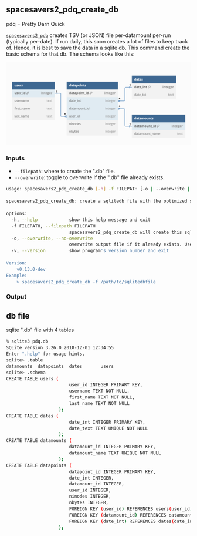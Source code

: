 ## spacesavers2_pdq_create_db

pdq = Pretty Darn Quick

[`spacesavers2_pdq`](pdq.md) creates TSV (or JSON) file per-datamount per-run (typically per-date). If run daily, this soon creates a lot of files to keep track of. Hence, it is best to save the data in a sqlite db. This command create the basic schema for that db. The schema looks like this:

![pdq schema](assets/images/pdq_db_schema.png)

### Inputs
 - `--filepath`: where to create the ".db" file.
 - `--overwrite`: toggle to overwrite if the ".db" file already exists.

```bash
usage: spacesavers2_pdq_create_db [-h] -f FILEPATH [-o | --overwrite | --no-overwrite] [-v]

spacesavers2_pdq_create_db: create a sqlitedb file with the optimized schema.

options:
  -h, --help            show this help message and exit
  -f FILEPATH, --filepath FILEPATH
                        spacesavers2_pdq_create_db will create this sqlitedb file
  -o, --overwrite, --no-overwrite
                        overwrite output file if it already exists. Use this with caution as it will delete existing file and its contents!!
  -v, --version         show program's version number and exit

Version:
    v0.13.0-dev
Example:
    > spacesavers2_pdq_create_db -f /path/to/sqlitedbfile
```

### Output

## db file

sqlite ".db" file with 4 tables

```bash
% sqlite3 pdq.db
SQLite version 3.26.0 2018-12-01 12:34:55
Enter ".help" for usage hints.
sqlite> .table
datamounts  datapoints  dates       users
sqlite> .schema
CREATE TABLE users (
                        user_id INTEGER PRIMARY KEY,
                        username TEXT NOT NULL,
                        first_name TEXT NOT NULL,
                        last_name TEXT NOT NULL
                    );
CREATE TABLE dates (
                        date_int INTEGER PRIMARY KEY,
                        date_text TEXT UNIQUE NOT NULL
                    );
CREATE TABLE datamounts (
                        datamount_id INTEGER PRIMARY KEY,
                        datamount_name TEXT UNIQUE NOT NULL
                    );
CREATE TABLE datapoints (
                        datapoint_id INTEGER PRIMARY KEY,
                        date_int INTEGER,
                        datamount_id INTEGER,
                        user_id INTEGER,
                        ninodes INTEGER,
                        nbytes INTEGER,
                        FOREIGN KEY (user_id) REFERENCES users(user_id),
                        FOREIGN KEY (datamount_id) REFERENCES datamounts(datamount_id),
                        FOREIGN KEY (date_int) REFERENCES dates(date_int)
                    );
```
